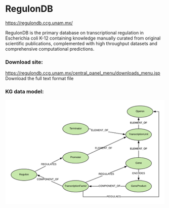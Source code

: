 # RegulonDB

https://regulondb.ccg.unam.mx/   

RegulonDB is the primary database on transcriptional regulation in Escherichia coli K-12 containing knowledge
manually curated from original scientific publications, complemented with high throughput datasets and comprehensive 
computational predictions.

### Download site:
https://regulondb.ccg.unam.mx/central_panel_menu/downloads_menu.jsp   
Download the full text format file

### KG data model:
![](RegulonDB_graph_diagram.png)



